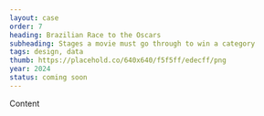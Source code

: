 ```yaml
---
layout: case
order: 7
heading: Brazilian Race to the Oscars
subheading: Stages a movie must go through to win a category
tags: design, data
thumb: https://placehold.co/640x640/f5f5ff/edecff/png
year: 2024
status: coming soon
---
```


Content
